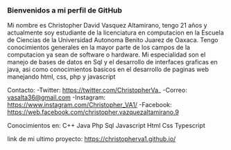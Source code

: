 ### Bienvenidos a mi perfil de GitHub

Mi nombre es Christopher David Vasquez Altamirano, tengo 21 años y actualmente soy estudiante de la licenciatura en computacion en la Escuela de Ciencias de la Universidad Autonoma Benito Juarez de Oaxaca. Tengo conocimientos generales en la mayor parte de los campos de la computacion ya sean de software o hardware. Mi especialidad son el manejo de bases de datos en Sql y el desarrollo de interfaces graficas en java, asi como conocimientos basicos en el desarrollo de paginas web manejando html, css, php y javascript

Contacto:
-Twitter: https://twitter.com/ChristopherVa_
-Correo: vasalta36@gmail.com
-Instagram: https://www.instagram.com/Christopher_VA1/
-Facebook: https://web.facebook.com/christopher.vazquezaltamirano.9

Conocimientos en: 
C++
Java
Php
Sql
Javascript
Html
Css
Typescript

link de mi ultimo proyecto: https://christopherva1.github.io/


<!--
**ChristopherVA1/ChristopherVA1** is a ✨ _special_ ✨ repository because its `README.md` (this file) appears on your GitHub profile.

Here are some ideas to get you started:

- 🔭 sds
- 🌱 I’m currently learning ...
- 👯 I’m looking to collaborate on ...
- 🤔 I’m looking for help with ...
- 💬 Ask me about ...
- 📫 How to reach me: ...
- 😄 Pronouns: ...
- ⚡ Fun fact: ...
-->
